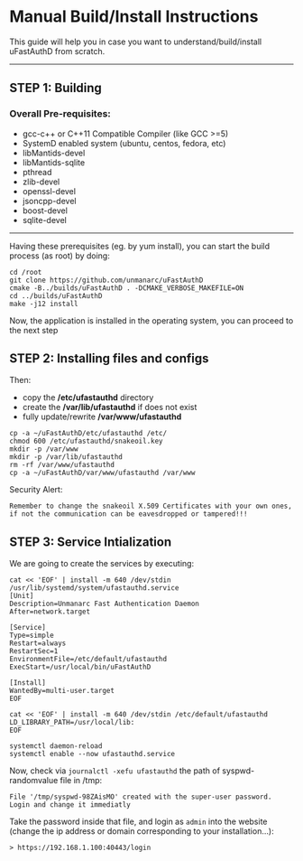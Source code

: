 # Manual Build/Install Instructions

This guide will help you in case you want to understand/build/install uFastAuthD from scratch.

***

## STEP 1: Building

### Overall Pre-requisites:

* gcc-c++ or C++11 Compatible Compiler (like GCC >=5)
* SystemD enabled system (ubuntu, centos, fedora, etc)
* libMantids-devel
* libMantids-sqlite
* pthread
* zlib-devel
* openssl-devel
* jsoncpp-devel
* boost-devel
* sqlite-devel

***

Having these prerequisites (eg. by yum install), you can start the build process (as root) by doing:

```
cd /root
git clone https://github.com/unmanarc/uFastAuthD
cmake -B../builds/uFastAuthD . -DCMAKE_VERBOSE_MAKEFILE=ON
cd ../builds/uFastAuthD
make -j12 install
```

Now, the application is installed in the operating system, you can proceed to the next step

## STEP 2: Installing files and configs

Then:
- copy the **/etc/ufastauthd** directory
- create the **/var/lib/ufastauthd** if does not exist
- fully update/rewrite **/var/www/ufastauthd**

```
cp -a ~/uFastAuthD/etc/ufastauthd /etc/
chmod 600 /etc/ufastauthd/snakeoil.key
mkdir -p /var/www
mkdir -p /var/lib/ufastauthd
rm -rf /var/www/ufastauthd
cp -a ~/uFastAuthD/var/www/ufastauthd /var/www
```

Security Alert:

`Remember to change the snakeoil X.509 Certificates with your own ones, if not the communication can be eavesdropped or tampered!!!`

## STEP 3: Service Intialization

We are going to create the services by executing:

```
cat << 'EOF' | install -m 640 /dev/stdin /usr/lib/systemd/system/ufastauthd.service
[Unit]
Description=Unmanarc Fast Authentication Daemon
After=network.target

[Service]
Type=simple
Restart=always
RestartSec=1
EnvironmentFile=/etc/default/ufastauthd
ExecStart=/usr/local/bin/uFastAuthD

[Install]
WantedBy=multi-user.target
EOF

cat << 'EOF' | install -m 640 /dev/stdin /etc/default/ufastauthd
LD_LIBRARY_PATH=/usr/local/lib:
EOF

systemctl daemon-reload
systemctl enable --now ufastauthd.service
```

Now, check via `journalctl -xefu ufastauthd` the path of syspwd-randomvalue file in /tmp:

```
File '/tmp/syspwd-98ZAisMO' created with the super-user password. Login and change it immediatly
```

Take the password inside that file, and login as `admin` into the website (change the ip address or domain corresponding to your installation...):

```
> https://192.168.1.100:40443/login
```
 
